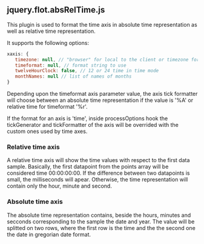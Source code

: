 ## jquery.flot.absRelTime.js

This plugin is used to format the time axis in absolute time representation as
well as relative time representation.

It supports the following options:
```js
xaxis: {
   timezone: null, // "browser" for local to the client or timezone for timezone-js
   timeformat: null, // format string to use
   twelveHourClock: false, // 12 or 24 time in time mode
   monthNames: null // list of names of months
}
```

Depending upon the timeformat axis parameter value, the axis tick formatter will
choose between an absolute time representation if the value is '%A' or
relative time for timeformat '%r'.

If the format for an axis is 'time', inside processOptions hook the tickGenerator
and tickFormatter of the axis will be overrided with the custom ones used by time axes.

### Relative time axis
A relative time axis will show the time values with respect to the first data sample.
Basically, the first datapoint from the points array will be considered time 00:00:00:00.
If the difference between two datapoints is small, the milliseconds will apear.
Otherwise, the time representation will contain only the hour, minute and second.

### Absolute time axis
The absolute time representation contains, beside the hours, minutes and secconds
corresponding to the sample the date and year.
The value will be splitted on two rows, where the first row is the time and
the the second one the date in gregorian date format.
